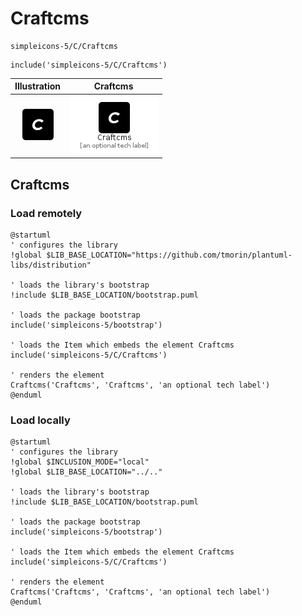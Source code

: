 # Craftcms


```text
simpleicons-5/C/Craftcms
```

```text
include('simpleicons-5/C/Craftcms')
```



| Illustration | Craftcms |
| :---: | :---: |
| ![illustration for Illustration](../../simpleicons-5/C/Craftcms.png) | ![illustration for Craftcms](../../simpleicons-5/C/Craftcms.Local.png) |




## Craftcms

### Load remotely
```plantuml
@startuml
' configures the library
!global $LIB_BASE_LOCATION="https://github.com/tmorin/plantuml-libs/distribution"

' loads the library's bootstrap
!include $LIB_BASE_LOCATION/bootstrap.puml

' loads the package bootstrap
include('simpleicons-5/bootstrap')

' loads the Item which embeds the element Craftcms
include('simpleicons-5/C/Craftcms')

' renders the element
Craftcms('Craftcms', 'Craftcms', 'an optional tech label')
@enduml
```

### Load locally
```plantuml
@startuml
' configures the library
!global $INCLUSION_MODE="local"
!global $LIB_BASE_LOCATION="../.."

' loads the library's bootstrap
!include $LIB_BASE_LOCATION/bootstrap.puml

' loads the package bootstrap
include('simpleicons-5/bootstrap')

' loads the Item which embeds the element Craftcms
include('simpleicons-5/C/Craftcms')

' renders the element
Craftcms('Craftcms', 'Craftcms', 'an optional tech label')
@enduml
```

